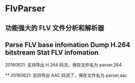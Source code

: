 # FlvParser
功能强大的 FLV 文件分析和解析器
--------------------------------------
Parse FLV base infomation
Dump H.264 bitstream
Stat FLV infomation
-----------------------------
20160621: 支持导出 H.264 码流，保存文件名为 parser.264

**
20160621: 支持导出 AAC 码流了，保存文件名为 parser.aac
